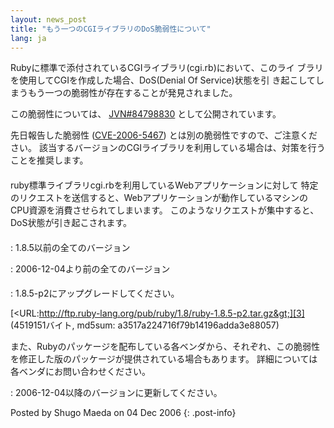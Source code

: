 ```yaml
---
layout: news_post
title: "もう一つのCGIライブラリのDoS脆弱性について"
lang: ja
---
```


Rubyに標準で添付されているCGIライブラリ(cgi.rb)において、このライ ブラリを使用してCGIを作成した場合、DoS(Denial
Of Service)状態を引 き起こしてしまうもう一つの脆弱性が存在することが発見されました。

この脆弱性については、 [JVN#84798830][1] として公開されています。

先日報告した脆弱性 ([CVE-2006-5467][2]) とは別の脆弱性ですので、ご注意ください。
該当するバージョンのCGIライブラリを利用している場合は、対策を行う ことを推奨します。

#### 

ruby標準ライブラリcgi.rbを利用しているWebアプリケーションに対して
特定のリクエストを送信すると、Webアプリケーションが動作しているマシンの CPU資源を消費させられてしまいます。
このようなリクエストが集中すると、DoS状態が引き起こされます。

#### 


: 1\.8.5以前の全てのバージョン


: 2006-12-04より前の全てのバージョン

#### 



: 1\.8.5-p2にアップグレードしてください。
  
  [&lt;URL:http://ftp.ruby-lang.org/pub/ruby/1.8/ruby-1.8.5-p2.tar.gz&gt;][3]
  (4519151バイト, md5sum: a3517a224716f79b14196adda3e88057)
  
  また、Rubyのパッケージを配布している各ベンダから、それぞれ、この脆弱性を修正した版のパッケージが提供されている場合もあります。
  詳細については各ベンダにお問い合わせください。


: 2006-12-04以降のバージョンに更新してください。

Posted by Shugo Maeda on 04 Dec 2006
{: .post-info}



[1]: http://jvn.jp/jp/JVN%2384798830/index.html 
[2]: http://www.ruby-lang.org/ja/news/2006/11/02/CVE-2006-5467/ 
[3]: http://ftp.ruby-lang.org/pub/ruby/1.8/ruby-1.8.5-p2.tar.gz 
